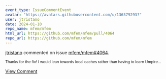 ```yaml
---
event_type: IssueCommentEvent
avatar: "https://avatars.githubusercontent.com/u/136379293?"
user: jtristano
date: 2024-01-10
repo_name: mfem/mfem
html_url: https://github.com/mfem/mfem/pull/4064
repo_url: https://github.com/mfem/mfem
---
```


<a href='https://github.com/jtristano' target='_blank'>jtristano</a> commented on issue <a href='https://github.com/mfem/mfem/pull/4064' target='_blank'>mfem/mfem#4064</a>.

<small>Thanks for the fix!  I would lean towards local caches rather than having to learn Umpire...</small>

<a href='https://github.com/mfem/mfem/pull/4064' target='_blank'>View Comment</a>